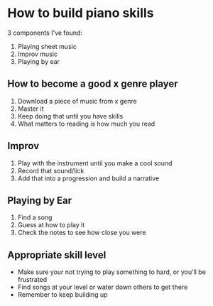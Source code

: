 # How to build piano skills

3 components I've found:

1. Playing sheet music
2. Improv music
3. Playing by ear

How to become a good x genre player
------------------------------------

1. Download a piece of music from x genre
2. Master it
3. Keep doing that until you have skills
4. What matters to reading is how much you read

Improv 
------

1. Play with the instrument until you make a cool sound
2. Record that sound/lick
3. Add that into a progression and build a narrative


Playing by Ear
---------------

1. Find a song
2. Guess at how to play it
3. Check the notes to see how close you were


Appropriate skill level
---------------------

- Make sure your not trying to play something to hard, or you'll be frustrated
- Find songs at your level or water down others to get there
- Remember to keep building up
